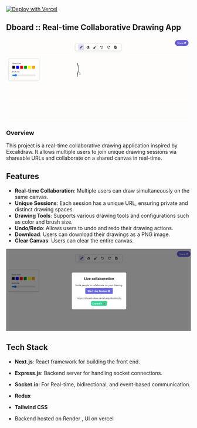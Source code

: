 
[![Deploy with Vercel](https://vercel.com/button)]()

## Dboard :: Real-time Collaborative Drawing App

 <img src='./assets/dboard.gif' />

### Overview

This project is a real-time collaborative drawing application inspired by Excalidraw. It allows multiple users to join unique drawing sessions via shareable URLs and collaborate on a shared canvas in real-time.

## Features

- **Real-time Collaboration**: Multiple users can draw simultaneously on the same canvas.
- **Unique Sessions**: Each session has a unique URL, ensuring private and distinct drawing spaces.
- **Drawing Tools**: Supports various drawing tools and configurations such as color and brush size.
- **Undo/Redo**: Allows users to undo and redo their drawing actions.
- **Download**: Users can download their drawings as a PNG image.
- **Clear Canvas**: Users can clear the entire canvas.
<img src='./assets/dboard.png'/>

## Tech Stack

- **Next.js**: React framework for building the front end.
- **Express.js**: Backend server for handling socket connections.
- **Socket.io**:  For Real-time, bidirectional, and event-based communication.
- **Redux**
- **Tailwind CSS**

- Backend hosted on Render , UI on vercel
